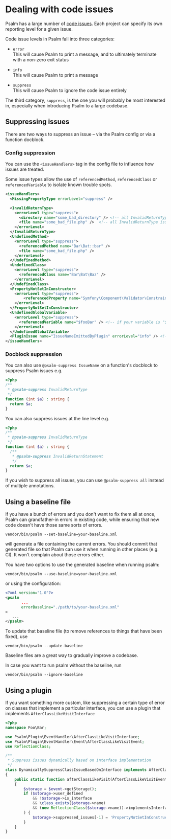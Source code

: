 # Dealing with code issues

Psalm has a large number of [code issues](issues.md). Each project can specify its own reporting level for a given issue.

Code issue levels in Psalm fall into three categories:

- `error`<br>
  This will cause Psalm to print a message, and to ultimately terminate with a non-zero exit status

- `info`<br>
  This will cause Psalm to print a message
  
- `suppress`<br>
  This will cause Psalm to ignore the code issue entirely

The third category, `suppress`, is the one you will probably be most interested in, especially when introducing Psalm to a large codebase.

## Suppressing issues

There are two ways to suppress an issue – via the Psalm config or via a function docblock.

### Config suppression

You can use the `<issueHandlers>` tag in the config file to influence how issues are treated.

Some issue types allow the use of `referencedMethod`, `referencedClass` or `referencedVariable` to isolate known trouble spots.

```xml
<issueHandlers>
  <MissingPropertyType errorLevel="suppress" />

  <InvalidReturnType>
    <errorLevel type="suppress">
      <directory name="some_bad_directory" /> <!-- all InvalidReturnType issues in this directory are suppressed -->
      <file name="some_bad_file.php" />  <!-- all InvalidReturnType issues in this file are suppressed -->
    </errorLevel>
  </InvalidReturnType>
  <UndefinedMethod>
    <errorLevel type="suppress">
      <referencedMethod name="Bar\Bat::bar" />
      <file name="some_bad_file.php" />
    </errorLevel>
  </UndefinedMethod>
  <UndefinedClass>
    <errorLevel type="suppress">
      <referencedClass name="Bar\Bat\Baz" />
    </errorLevel>
  </UndefinedClass>
  <PropertyNotSetInConstructor>
    <errorLevel type="suppress">
        <referencedProperty name="Symfony\Component\Validator\ConstraintValidator::$context" />
    </errorLevel>
  </PropertyNotSetInConstructor>
  <UndefinedGlobalVariable>
    <errorLevel type="suppress">
      <referencedVariable name="$fooBar" /> <!-- if your variable is "$fooBar" -->
    </errorLevel>
  </UndefinedGlobalVariable>
  <PluginIssue name="IssueNameEmittedByPlugin" errorLevel="info" /> <!-- this is a special case to handle issues emitted by plugins -->
</issueHandlers>
```

### Docblock suppression

You can also use `@psalm-suppress IssueName` on a function's docblock to suppress Psalm issues e.g.

```php
<?php
/**
 * @psalm-suppress InvalidReturnType
 */
function (int $a) : string {
  return $a;
}
```

You can also suppress issues at the line level e.g.

```php
<?php
/**
 * @psalm-suppress InvalidReturnType
 */
function (int $a) : string {
  /**
   * @psalm-suppress InvalidReturnStatement
   */
  return $a;
}
```

If you wish to suppress all issues, you can use `@psalm-suppress all` instead of multiple annotations.

## Using a baseline file

If you have a bunch of errors and you don't want to fix them all at once, Psalm can grandfather-in errors in existing code, while ensuring that new code doesn't have those same sorts of errors.

```
vendor/bin/psalm --set-baseline=your-baseline.xml
```

will generate a file containing the current errors. You should commit that generated file so that Psalm can use it when running in other places (e.g. CI). It won't complain about those errors either.

You have two options to use the generated baseline when running psalm:

```
vendor/bin/psalm --use-baseline=your-baseline.xml
```

or using the configuration:

```xml
<?xml version="1.0"?>
<psalm
       ...
       errorBaseline="./path/to/your-baseline.xml"
>
   ...
</psalm>
```

To update that baseline file (to remove references to things that have been fixed), use

```
vendor/bin/psalm --update-baseline
```

Baseline files are a great way to gradually improve a codebase.

In case you want to run psalm without the baseline, run

```
vendor/bin/psalm --ignore-baseline
```

## Using a plugin

If you want something more custom, like suppressing a certain type of error on classes that implement a particular interface, you can use a plugin that implements `AfterClassLikeVisitInterface`

```php
<?php
namespace Foo\Bar;

use Psalm\Plugin\EventHandler\AfterClassLikeVisitInterface;
use Psalm\Plugin\EventHandler\Event\AfterClassLikeVisitEvent;
use ReflectionClass;

/**
 * Suppress issues dynamically based on interface implementation
 */
class DynamicallySuppressClassIssueBasedOnInterface implements AfterClassLikeVisitInterface
{
    public static function afterClassLikeVisit(AfterClassLikeVisitEvent $event)
    {
        $storage = $event->getStorage();
        if ($storage->user_defined
            && !$storage->is_interface
            && \class_exists($storage->name)
            && (new ReflectionClass($storage->name))->implementsInterface(\Your\Interface::class)
        ) {
            $storage->suppressed_issues[-1] = 'PropertyNotSetInConstructor';
        }
    }
}
```
